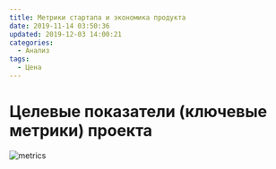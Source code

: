 ```yaml
---
title: Метрики стартапа и экономика продукта
date: 2019-11-14 03:50:36
updated: 2019-12-03 14:00:21
categories:
  - Анализ
tags:
  - Цена
---
```

# Целевые показатели (ключевые метрики) проекта
![metrics](/images/metrics.png "Карта метрик" )